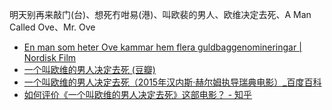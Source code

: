 明天别再来敲门(台)、想死冇咁易(港)、叫欧裴的男人、欧维决定去死、A Man Called Ove、Mr. Ove
- [En man som heter Ove kammar hem flera guldbaggenomineringar | Nordisk Film](https://www.nordiskfilm.com/en-man-som-heter-ove-kammar-hem-flera-guldbaggenomineringar)
- [一个叫欧维的男人决定去死 (豆瓣)](https://movie.douban.com/subject/26628357/)
- [一个叫欧维的男人决定去死（2015年汉内斯·赫尔姆执导瑞典电影）_百度百科](https://baike.baidu.com/item/%E4%B8%80%E4%B8%AA%E5%8F%AB%E6%AC%A7%E7%BB%B4%E7%9A%84%E7%94%B7%E4%BA%BA%E5%86%B3%E5%AE%9A%E5%8E%BB%E6%AD%BB/19892998)
- [如何评价《一个叫欧维的男人决定去死》这部电影？ - 知乎](https://www.zhihu.com/question/49229205)
